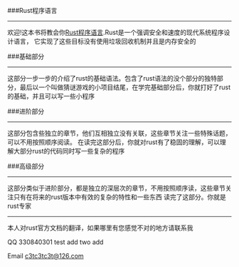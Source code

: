 ###Rust程序语言
- - - 
欢迎!这本书将教会你[Rust程序语言][rust].Rust是一个强调安全和速度的现代系统程序设计语言， 它实现了这些目标没有使用垃圾回收机制并且是内存安全的

###基础部分
- - -
这部分一步一步的介绍了rust的基础语法。包含了rust语法的没个部分的独特部分，最后以一个叫做猜谜游戏的小项目结尾，在学完基础部分后，你就打好了rust的基础，并且可以写一些小程序

###进阶部分
- - -
这部分包含些独立的章节，他们互相独立没有关联，这些章节关注一些特殊话题，可以不用按照顺序阅读。
在读完这部分后，你就对rust有了稳固的理解，可以理解大部分rust的代码同时写一些复杂的程序

###高级部分
- - -

这部分类似于进阶部分，都是独立的深层次的章节，不用按照顺序读，这些章节关注只有在将来的rust版本中有效的复杂的特性和一些东西
读完了这部分。你就是rust专家

- - -
本人对rust官方文档的翻译，如果哪里有您感觉不对的地方请联系我 

QQ 330840301 test add two add

Email c3tc3tc3t@126.com








[rust]: http://www.rust-lang.org/ "home"
